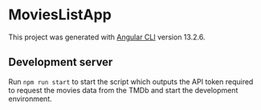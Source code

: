 # MoviesListApp

This project was generated with [Angular CLI](https://github.com/angular/angular-cli) version 13.2.6.

## Development server

Run `npm run start` to start the script which outputs the API token required to request the movies data from the TMDb and start the development environment.